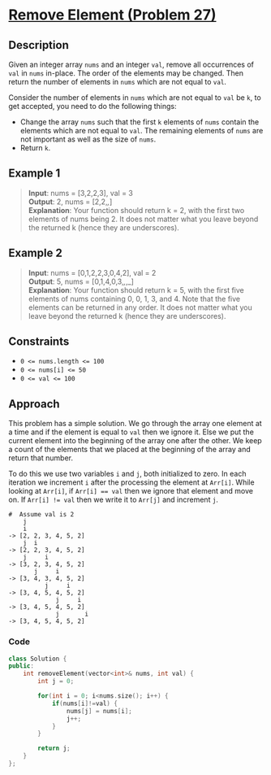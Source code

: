 # [Remove Element (Problem 27)](https://leetcode.com/problems/remove-element)

## Description

Given an integer array `nums` and an integer `val`, remove all occurrences of
`val` in `nums` in-place. The order of the elements may be changed. Then return
the number of elements in `nums` which are not equal to `val`.

Consider the number of elements in `nums` which are not equal to `val` be `k`,
to get accepted, you need to do the following things:

- Change the array `nums` such that the first `k` elements of `nums` contain the
  elements which are not equal to `val`. The remaining elements of `nums` are
  not important as well as the size of `nums`.
- Return `k`.

## Example 1

> **Input**: nums = [3,2,2,3], val = 3  
> **Output**: 2, nums = [2,2,_,_]  
> **Explanation**: Your function should return k = 2, with the first two
> elements of nums being 2. It does not matter what you leave beyond the
> returned k (hence they are underscores).

## Example 2

> **Input**: nums = [0,1,2,2,3,0,4,2], val = 2  
> **Output**: 5, nums = [0,1,4,0,3,_,_,_]  
> **Explanation**: Your function should return k = 5, with the first five
> elements of nums containing 0, 0, 1, 3, and 4. Note that the five elements can
> be returned in any order. It does not matter what you leave beyond the
> returned k (hence they are underscores).

## Constraints

- `0 <= nums.length <= 100`
- `0 <= nums[i] <= 50`
- `0 <= val <= 100`

## Approach

This problem has a simple solution. We go through the array one element at a
time and if the element is equal to `val` then we ignore it. Else we put the
current element into the beginning of the array one after the other. We keep a
count of the elements that we placed at the beginning of the array and return
that number.

To do this we use two variables `i` and `j`, both initialized to zero. In each
iteration we increment `i` after the processing the element at `Arr[i]`. While
looking at `Arr[i]`, if `Arr[i] == val` then we ignore that element and move on.
If `Arr[i] != val` then we write it to `Arr[j]` and increment `j`.

```text
#  Assume val is 2
    j
    i
-> [2, 2, 3, 4, 5, 2]
    j  i
-> [2, 2, 3, 4, 5, 2]
    j     i
-> [3, 2, 3, 4, 5, 2]
       j     i
-> [3, 4, 3, 4, 5, 2]
          j     i
-> [3, 4, 5, 4, 5, 2]
             j     i
-> [3, 4, 5, 4, 5, 2]
             j       i
-> [3, 4, 5, 4, 5, 2]
```

### Code

```cpp
class Solution {
public:
    int removeElement(vector<int>& nums, int val) {
        int j = 0;

        for(int i = 0; i<nums.size(); i++) {
            if(nums[i]!=val) {
                nums[j] = nums[i];
                j++;
            }
        }

        return j;
    }
};
```
